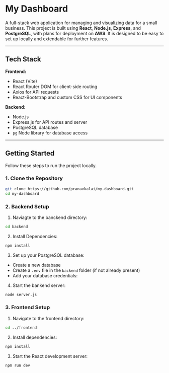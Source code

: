 # My Dashboard

A full-stack web application for managing and visualizing data for a small business. This project is built using **React**, **Node.js**, **Express**, and **PostgreSQL**, with plans for deployment on **AWS**. It is designed to be easy to set up locally and extendable for further features.

---

## Tech Stack

**Frontend:**  
- React (Vite)  
- React Router DOM for client-side routing  
- Axios for API requests  
- React-Bootstrap and custom CSS for UI components  

**Backend:**  
- Node.js  
- Express.js for API routes and server  
- PostgreSQL database  
- `pg` Node library for database access  

---

## Getting Started

Follow these steps to run the project locally.

### 1. Clone the Repository
```bash
git clone https://github.com/pranavkalai/my-dashboard.git
cd my-dashboard
```

### 2. Backend Setup
1. Naviagte to the banckend directory:
```bash
cd backend
```
2. Install Dependencies:
```bash
npm install
```
3. Set up your PostgreSQL database:
- Create a new database
- Create a `.env` file in the `backend` folder (if not already present)
- Add your database credentials:

4. Start the bankend server:
```bash
node server.js
```

### 3. Frontend Setup

1. Navigate to the frontend directory:
```bash
cd ../frontend
```
2. Install dependencies:
```bash
npm install
```

3. Start the React development server:
```bash
npm run dev
```
